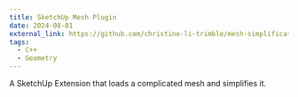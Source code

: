 ```yaml
---
title: SketchUp Mesh Plugin
date: 2024-08-01
external_link: https://github.com/christine-li-trimble/mesh-simplification
tags:
  - C++
  - Geometry
---
```

A SketchUp Extension that loads a complicated mesh and simplifies it.
<!--more-->
